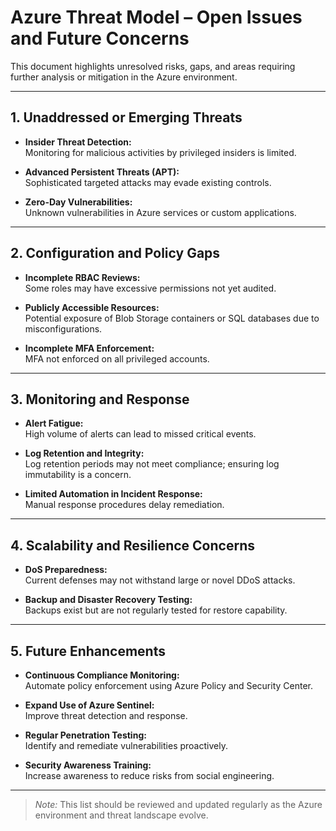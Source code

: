 # Azure Threat Model – Open Issues and Future Concerns

This document highlights unresolved risks, gaps, and areas requiring further analysis or mitigation in the Azure environment.

---

## 1. Unaddressed or Emerging Threats

- **Insider Threat Detection:**  
  Monitoring for malicious activities by privileged insiders is limited.

- **Advanced Persistent Threats (APT):**  
  Sophisticated targeted attacks may evade existing controls.

- **Zero-Day Vulnerabilities:**  
  Unknown vulnerabilities in Azure services or custom applications.

---

## 2. Configuration and Policy Gaps

- **Incomplete RBAC Reviews:**  
  Some roles may have excessive permissions not yet audited.

- **Publicly Accessible Resources:**  
  Potential exposure of Blob Storage containers or SQL databases due to misconfigurations.

- **Incomplete MFA Enforcement:**  
  MFA not enforced on all privileged accounts.

---

## 3. Monitoring and Response

- **Alert Fatigue:**  
  High volume of alerts can lead to missed critical events.

- **Log Retention and Integrity:**  
  Log retention periods may not meet compliance; ensuring log immutability is a concern.

- **Limited Automation in Incident Response:**  
  Manual response procedures delay remediation.

---

## 4. Scalability and Resilience Concerns

- **DoS Preparedness:**  
  Current defenses may not withstand large or novel DDoS attacks.

- **Backup and Disaster Recovery Testing:**  
  Backups exist but are not regularly tested for restore capability.

---

## 5. Future Enhancements

- **Continuous Compliance Monitoring:**  
  Automate policy enforcement using Azure Policy and Security Center.

- **Expand Use of Azure Sentinel:**  
  Improve threat detection and response.

- **Regular Penetration Testing:**  
  Identify and remediate vulnerabilities proactively.

- **Security Awareness Training:**  
  Increase awareness to reduce risks from social engineering.

---

> *Note:* This list should be reviewed and updated regularly as the Azure environment and threat landscape evolve.

